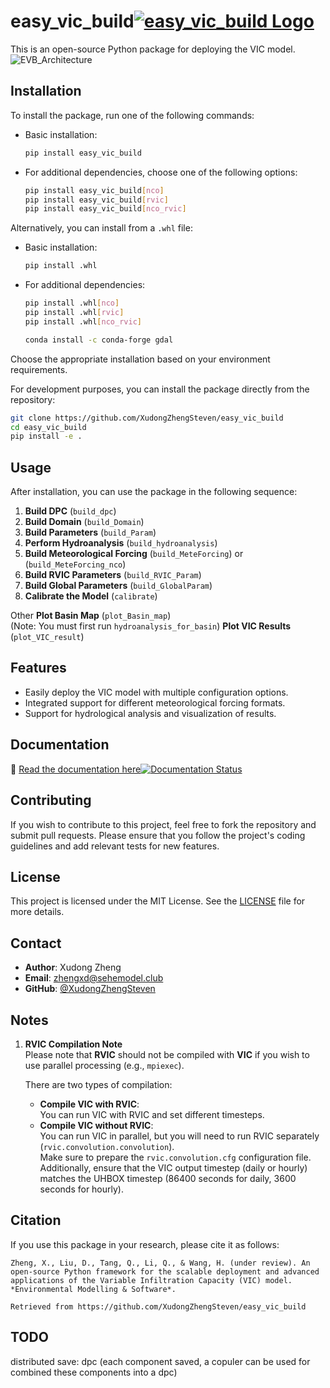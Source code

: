 # easy_vic_build[![easy_vic_build Logo](docs/logo_small_size.png)](https://github.com/XudongZhengSteven/easy_vic_build)

This is an open-source Python package for deploying the VIC model.  
![EVB_Architecture](docs/evb_architecture.svg)

## Installation

To install the package, run one of the following commands:

- Basic installation:

  ```bash
  pip install easy_vic_build
  ```

- For additional dependencies, choose one of the following options:
  ```bash
  pip install easy_vic_build[nco]
  pip install easy_vic_build[rvic]
  pip install easy_vic_build[nco_rvic]
  ```

Alternatively, you can install from a `.whl` file:

- Basic installation:

  ```bash
  pip install .whl
  ```

- For additional dependencies:

  ```bash
  pip install .whl[nco]
  pip install .whl[rvic]
  pip install .whl[nco_rvic]

  conda install -c conda-forge gdal
  ```

Choose the appropriate installation based on your environment requirements.

For development purposes, you can install the package directly from the repository:

```bash
git clone https://github.com/XudongZhengSteven/easy_vic_build
cd easy_vic_build
pip install -e .
```

## Usage

After installation, you can use the package in the following sequence:

1. **Build DPC** (`build_dpc`)
2. **Build Domain** (`build_Domain`)
3. **Build Parameters** (`build_Param`)
4. **Perform Hydroanalysis** (`build_hydroanalysis`)
5. **Build Meteorological Forcing** (`build_MeteForcing`) or (`build_MeteForcing_nco`)
6. **Build RVIC Parameters** (`build_RVIC_Param`)
7. **Build Global Parameters** (`build_GlobalParam`)
8. **Calibrate the Model** (`calibrate`)

Other
**Plot Basin Map** (`plot_Basin_map`)  
(Note: You must first run `hydroanalysis_for_basin`)
**Plot VIC Results** (`plot_VIC_result`)

## Features

- Easily deploy the VIC model with multiple configuration options.
- Integrated support for different meteorological forcing formats.
- Support for hydrological analysis and visualization of results.

## Documentation

📖 [Read the documentation here](https://XudongZhengSteven.github.io/easy_vic_build/)[![Documentation Status](https://img.shields.io/badge/docs-online-brightgreen)](https://XudongZhengSteven.github.io/easy_vic_build/)

## Contributing

If you wish to contribute to this project, feel free to fork the repository and submit pull requests. Please ensure that you follow the project's coding guidelines and add relevant tests for new features.

## License

This project is licensed under the MIT License. See the [LICENSE](LICENSE) file for more details.

## Contact

- **Author**: Xudong Zheng
- **Email**: zhengxd@sehemodel.club
- **GitHub**: [@XudongZhengSteven](https://github.com/XudongZhengSteven)

## Notes

1. **RVIC Compilation Note**  
   Please note that **RVIC** should not be compiled with **VIC** if you wish to use parallel processing (e.g., `mpiexec`).

   There are two types of compilation:

   - **Compile VIC with RVIC**:  
     You can run VIC with RVIC and set different timesteps.
   - **Compile VIC without RVIC**:  
     You can run VIC in parallel, but you will need to run RVIC separately (`rvic.convolution.convolution`).  
     Make sure to prepare the `rvic.convolution.cfg` configuration file.  
     Additionally, ensure that the VIC output timestep (daily or hourly) matches the UHBOX timestep (86400 seconds for daily, 3600 seconds for hourly).

## Citation

If you use this package in your research, please cite it as follows:

```plaintext
Zheng, X., Liu, D., Tang, Q., Li, Q., & Wang, H. (under review). An open-source Python framework for the scalable deployment and advanced applications of the Variable Infiltration Capacity (VIC) model. *Environmental Modelling & Software*.

Retrieved from https://github.com/XudongZhengSteven/easy_vic_build
```

## TODO

distributed save: dpc (each component saved, a copuler can be used for combined these components into a dpc)
